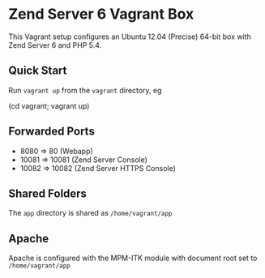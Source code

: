 # Zend Server 6 Vagrant Box

This Vagrant setup configures an Ubuntu 12.04 (Precise) 64-bit box with Zend
Server 6 and PHP 5.4.

## Quick Start

Run `vagrant up` from the `vagrant` directory, eg

   (cd vagrant; vagrant up)
    
## Forwarded Ports

* 8080 => 80 (Webapp)
* 10081 => 10081 (Zend Server Console)
* 10082 => 10082 (Zend Server HTTPS Console)

## Shared Folders

The `app` directory is shared as `/home/vagrant/app`

## Apache

Apache is configured with the MPM-ITK module with document root set to
`/home/vagrant/app`


